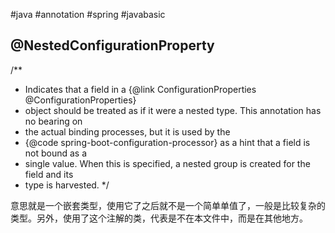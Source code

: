 #java #annotation #spring #javabasic 
##  @NestedConfigurationProperty

/**
 * Indicates that a field in a {@link ConfigurationProperties @ConfigurationProperties}
 * object should be treated as if it were a nested type. This annotation has no bearing on
 * the actual binding processes, but it is used by the
 * {@code spring-boot-configuration-processor} as a hint that a field is not bound as a
 * single value. When this is specified, a nested group is created for the field and its
 * type is harvested.
 */
 
意思就是一个嵌套类型，使用它了之后就不是一个简单单值了，一般是比较复杂的类型。另外，使用了这个注解的类，代表是不在本文件中，而是在其他地方。

